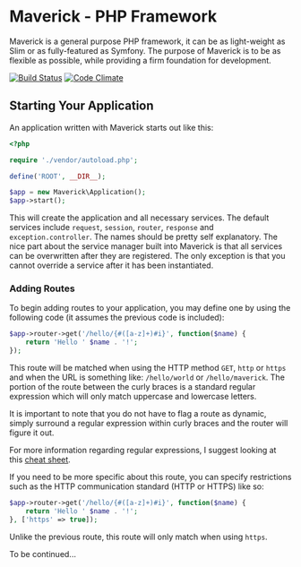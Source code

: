 # Maverick - PHP Framework
Maverick is a general purpose PHP framework, it can be as light-weight as Slim or as fully-featured as Symfony. The purpose of Maverick is to be as flexible as possible, while providing a firm foundation for development.

[![Build Status](https://travis-ci.org/gunnar94/Maverick.svg?branch=master)](https://travis-ci.org/gunnar94/Maverick)
[![Code Climate](https://codeclimate.com/github/gunnar94/Maverick/badges/gpa.svg)](https://codeclimate.com/github/gunnar94/Maverick)

## Starting Your Application
An application written with Maverick starts out like this:

```php
<?php

require './vendor/autoload.php';

define('ROOT', __DIR__);

$app = new Maverick\Application();
$app->start();
```

This will create the application and all necessary services. The default services include `request`, `session`, `router`, `response` and `exception.controller`. The names should be pretty self explanatory. The nice part about the service manager built into Maverick is that all services can be overwritten after they are registered. The only exception is that you cannot override a service after it has been instantiated.

### Adding Routes
To begin adding routes to your application, you may define one by using the following code (it assumes the previous code is included):

```php
$app->router->get('/hello/{#([a-z]+)#i}', function($name) {
    return 'Hello ' $name . '!';
});
```

This route will be matched when using the HTTP method `GET`, `http` or `https` and when the URL is something like: `/hello/world` or `/hello/maverick`. The portion of the route between the curly braces is a standard regular expression which will only match uppercase and lowercase letters.

It is important to note that you do not have to flag a route as dynamic, simply surround a regular expression within curly braces and the router will figure it out.

For more information regarding regular expressions, I suggest looking at this [cheat sheet](http://www.cheatography.com/davechild/cheat-sheets/regular-expressions/).

If you need to be more specific about this route, you can specify restrictions such as the HTTP communication standard (HTTP or HTTPS) like so:

```php
$app->router->get('/hello/{#([a-z]+)#i}', function($name) {
    return 'Hello ' $name . '!';
}, ['https' => true]);
```

Unlike the previous route, this route will only match when using `https`.

To be continued...
